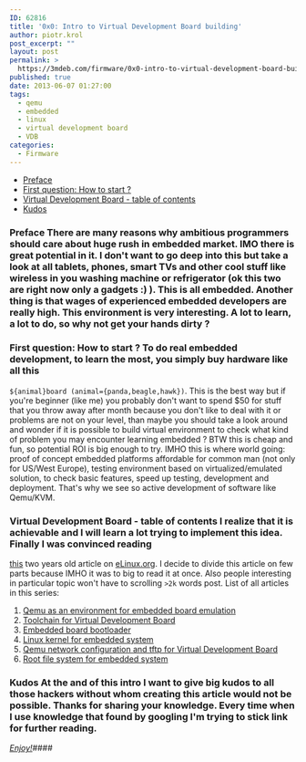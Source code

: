 ```yaml
---
ID: 62816
title: '0x0: Intro to Virtual Development Board building'
author: piotr.krol
post_excerpt: ""
layout: post
permalink: >
  https://3mdeb.com/firmware/0x0-intro-to-virtual-development-board-building/
published: true
date: 2013-06-07 01:27:00
tags:
  - qemu
  - embedded
  - linux
  - virtual development board
  - VDB
categories:
  - Firmware
---
```

*   [Preface][1]
*   [First question: How to start ?][2]
*   [Virtual Development Board - table of contents][3]
*   [Kudos][4]

<a id="preface"></a> 
### Preface There are many reasons why ambitious programmers should care about huge rush in embedded market. IMO there is great potential in it. I don't want to go deep into this but take a look at all tablets, phones, smart TVs and other cool stuff like wireless in you washing machine or refrigerator (ok this two are right now only a gadgets :) ). This is all embedded. Another thing is that wages of experienced embedded developers are really high. This environment is very interesting. A lot to learn, a lot to do, so why not get your hands dirty ? 

<a id="first-question"></a> 
### First question: How to start ? To do real embedded development, to learn the most, you simply buy hardware like all this 

`${animal}board (animal={panda,beagle,hawk})`. This is the best way but if you're beginner (like me) you probably don't want to spend $50 for stuff that you throw away after month because you don't like to deal with it or problems are not on your level, than maybe you should take a look around and wonder if it is possible to build virtual environment to check what kind of problem you may encounter learning embedded ? BTW this is cheap and fun, so potential ROI is big enough to try. IMHO this is where world going: proof of concept embedded platforms affordable for common man (not only for US/West Europe), testing environment based on virtualized/emulated solution, to check basic features, speed up testing, development and deployment. That's why we see so active development of software like Qemu/KVM. <a id="virtual-development-board"></a> 
### Virtual Development Board - table of contents I realize that it is achievable and I will learn a lot trying to implement this idea. Finally I was convinced reading 

[this][5] two years old article on [eLinux.org][6]. I decide to divide this article on few parts because IMHO it was to big to read it at once. Also people interesting in particular topic won't have to scrolling `>2k` words post. List of all articles in this series: 
1.  [Qemu as an environment for embedded board emulation][7]
2.  [Toolchain for Virtual Development Board][8]
3.  [Embedded board bootloader][9]
4.  [Linux kernel for embedded system][10]
5.  [Qemu network configuration and tftp for Virtual Development Board][11]
6.  [Root file system for embedded system][12]

<a id="kudos"></a> 
### Kudos At the and of this intro I want to give big kudos to all those hackers without whom creating this article would not be possible. Thanks for sharing your knowledge. Every time when I use knowledge that found by googling I'm trying to stick link for further reading. ####

[*Enjoy!*][13]####

 [1]: /2013/06/07/intro-to-virtual-development-board-building/#preface
 [2]: /2013/06/07/intro-to-virtual-development-board-building/#first-question
 [3]: /2013/06/07/intro-to-virtual-development-board-building/#virtual-development-board
 [4]: /2013/06/07/intro-to-virtual-development-board-building/#kudos
 [5]: http://www.elinux.org/Virtual_Development_Board
 [6]: http://www.elinux.org
 [7]: /2013/06/07/qemu-as-an-environment-for-embedded-board-emulation/
 [8]: /2013/06/07/toolchain-for-virtual-development-board/
 [9]: /2013/06/07/embedded-board-bootloader/
 [10]: /2013/06/07/linux-kernel-for-embedded-system/
 [11]: /2013/06/07/qemu-network-configuration-and-tftp-for-virtual-development-board/
 [12]: /2013/06/07/root-file-system-for-embedded-system/
 [13]: /2013/06/07/qemu-as-an-environment-for-embedded-board-emulation